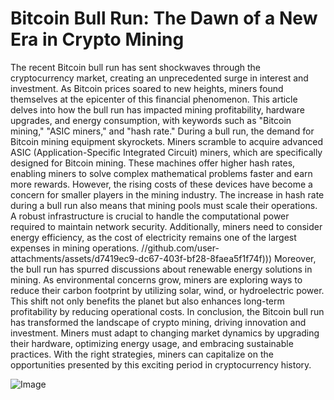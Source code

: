 # Bitcoin Bull Run: The Dawn of a New Era in Crypto Mining
The recent Bitcoin bull run has sent shockwaves through the cryptocurrency market, creating an unprecedented surge in interest and investment. As Bitcoin prices soared to new heights, miners found themselves at the epicenter of this financial phenomenon. This article delves into how the bull run has impacted mining profitability, hardware upgrades, and energy consumption, with keywords such as "Bitcoin mining," "ASIC miners," and "hash rate."
During a bull run, the demand for Bitcoin mining equipment skyrockets. Miners scramble to acquire advanced ASIC (Application-Specific Integrated Circuit) miners, which are specifically designed for Bitcoin mining. These machines offer higher hash rates, enabling miners to solve complex mathematical problems faster and earn more rewards. However, the rising costs of these devices have become a concern for smaller players in the mining industry.
The increase in hash rate during a bull run also means that mining pools must scale their operations. A robust infrastructure is crucial to handle the computational power required to maintain network security. Additionally, miners need to consider energy efficiency, as the cost of electricity remains one of the largest expenses in mining operations.
 //github.com/user-attachments/assets/d7419ec9-dc67-403f-bf28-8faea5f1f74f)))
Moreover, the bull run has spurred discussions about renewable energy solutions in mining. As environmental concerns grow, miners are exploring ways to reduce their carbon footprint by utilizing solar, wind, or hydroelectric power. This shift not only benefits the planet but also enhances long-term profitability by reducing operational costs.
In conclusion, the Bitcoin bull run has transformed the landscape of crypto mining, driving innovation and investment. Miners must adapt to changing market dynamics by upgrading their hardware, optimizing energy usage, and embracing sustainable practices. With the right strategies, miners can capitalize on the opportunities presented by this exciting period in cryptocurrency history.

![Image](https://github.com/user-attachments/assets/d7419ec9-dc67-403f-bf28-8faea5f1f74f)
